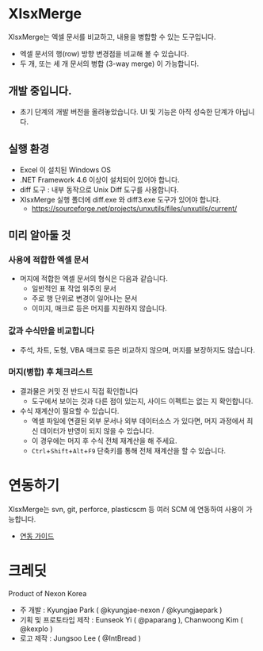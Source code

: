 # XlsxMerge

XlsxMerge는 엑셀 문서를 비교하고, 내용을 병합할 수 있는 도구입니다.

- 엑셀 문서의 행(row) 방향 변경점을 비교해 볼 수 있습니다.
- 두 개, 또는 세 개 문서의 병합 (3-way merge) 이 가능합니다.

## 개발 중입니다.
- 초기 단계의 개발 버전을 올려놓았습니다. UI 및 기능은 아직 성숙한 단계가 아닙니다.

## 실행 환경
 - Excel 이 설치된 Windows OS
 - .NET Framework 4.6 이상이 설치되어 있어야 합니다.
 - diff 도구 : 내부 동작으로 Unix Diff 도구를 사용합니다.
 - XlsxMerge 실행 폴더에 diff.exe 와 diff3.exe 도구가 있어야 합니다.
   - https://sourceforge.net/projects/unxutils/files/unxutils/current/

## 미리 알아둘 것

### 사용에 적합한 엑셀 문서
- 머지에 적합한 엑셀 문서의 형식은 다음과 같습니다.
  - 일반적인 표 작업 위주의 문서
  - 주로 행 단위로 변경이 일어나는 문서
  - 이미지, 매크로 등은 머지를 지원하지 않습니다.

### 값과 수식만을 비교합니다
 - 주석, 차트, 도형, VBA 매크로 등은 비교하지 않으며, 머지를 보장하지도 않습니다.

### 머지(병합) 후 체크리스트
 - 결과물은 커밋 전 반드시 직접 확인합니다
   - 도구에서 보이는 것과 다른 점이 있는지, 사이드 이펙트는 없는 지 확인합니다.
 - 수식 재계산이 필요할 수 있습니다.
   - 엑셀 파일에 연결된 외부 문서나 외부 데이터소스 가 있다면, 머지 과정에서 최신 데이터가 반영이 되지 않을 수 있습니다.
   - 이 경우에는 머지 후 수식 전체 재계산을 해 주세요.
   - `Ctrl`+`Shift`+`Alt`+`F9` 단축키를 통해 전체 재계산을 할 수 있습니다.

# 연동하기
XlsxMerge는 svn, git, perforce, plasticscm 등 여러 SCM 에 연동하여 사용이 가능합니다.
* [연동 가이드](./docs/integration.md)

# 크레딧
Product of Nexon Korea

- 주 개발 : Kyungjae Park ( @kyungjae-nexon / @kyungjaepark )
- 기획 및 프로토타입 제작 : Eunseok Yi ( @paparang ), Chanwoong Kim ( @kexplo )
- 로고 제작 : Jungsoo Lee ( @IntBread )
